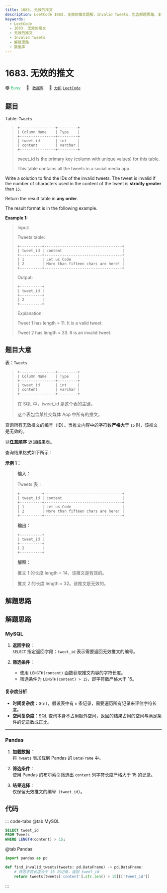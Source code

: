 ```yaml
---
title: 1683. 无效的推文
description: LeetCode 1683. 无效的推文题解，Invalid Tweets，包含解题思路、复杂度分析以及完整的 JavaScript 代码实现。
keywords:
  - LeetCode
  - 1683. 无效的推文
  - 无效的推文
  - Invalid Tweets
  - 解题思路
  - 数据库
---
```


# 1683. 无效的推文

🟢 <font color=#15bd66>Easy</font>&emsp; 🔖&ensp; [`数据库`](/tag/database.md)&emsp; 🔗&ensp;[`力扣`](https://leetcode.cn/problems/invalid-tweets) [`LeetCode`](https://leetcode.com/problems/invalid-tweets)

## 题目

Table: `Tweets`

> ```
> +----------------+---------+
> | Column Name    | Type    |
> +----------------+---------+
> | tweet_id       | int     |
> | content        | varchar |
> +----------------+---------+
> ```
>
> tweet_id is the primary key (column with unique values) for this table.
>
> This table contains all the tweets in a social media app.

Write a solution to find the IDs of the invalid tweets. The tweet is invalid
if the number of characters used in the content of the tweet is **strictly
greater** than `15`.

Return the result table in **any order**.

The result format is in the following example.

**Example 1:**

> Input:
>
> Tweets table:
>
> ```
> +----------+-----------------------------------+
> | tweet_id | content                           |
> +----------+-----------------------------------+
> | 1        | Let us Code                       |
> | 2        | More than fifteen chars are here! |
> +----------+-----------------------------------+
> ```
>
> Output:
>
> ```
> +----------+
> | tweet_id |
> +----------+
> | 2        |
> +----------+
> ```
>
> Explanation:
>
> Tweet 1 has length = 11. It is a valid tweet.
>
> Tweet 2 has length = 33. It is an invalid tweet.

## 题目大意

表：`Tweets`

> ```
> +----------------+---------+
> | Column Name    | Type    |
> +----------------+---------+
> | tweet_id       | int     |
> | content        | varchar |
> +----------------+---------+
> ```
>
> 在 SQL 中，tweet_id 是这个表的主键。
>
> 这个表包含某社交媒体 App 中所有的推文。

查询所有无效推文的编号（ID）。当推文内容中的字符数**严格大于** `15` 时，该推文是无效的。

以**任意顺序** 返回结果表。

查询结果格式如下所示：

**示例 1：**

> **输入：**
>
> Tweets 表：
>
> ```
> +----------+-----------------------------------+
> | tweet_id | content                           |
> +----------+-----------------------------------+
> | 1        | Let us Code                       |
> | 2        | More than fifteen chars are here! |
> +----------+-----------------------------------+
> ```
>
> **输出：**
>
> ```
> +----------+
> | tweet_id |
> +----------+
> | 2        |
> +----------+
> ```
>
> **解释：**
>
> 推文 1 的长度 length = 14。该推文是有效的。
>
> 推文 2 的长度 length = 32。该推文是无效的。

## 解题思路

## 解题思路

### MySQL

1. **返回字段**：  
   `SELECT` 指定返回字段：`tweet_id` 表示需要返回无效推文的编号。

2. **筛选条件**：
   - 使用 `LENGTH(content)` 函数获取推文内容的字符长度。
   - 筛选条件为 `LENGTH(content) > 15`，即字符数严格大于 15。

#### 复杂度分析

- **时间复杂度**：`O(n)`，假设表中有 `n` 条记录，需要遍历所有记录来评估字符长度。
- **空间复杂度**：SQL 查询本身不占用额外空间，返回的结果占用的空间与满足条件的记录数成正比。

---

### Pandas

1. **加载数据**：  
   将 `Tweets` 表加载到 Pandas 的 `DataFrame` 中。

2. **筛选条件**：  
   使用 Pandas 的布尔索引筛选出 `content` 列字符长度严格大于 15 的记录。

3. **结果选择**：  
   仅保留无效推文的编号（`tweet_id`）。

## 代码

::: code-tabs
@tab MySQL

```sql
SELECT tweet_id
FROM Tweets
WHERE LENGTH(content) > 15;
```

@tab Pandas

```python
import pandas as pd

def find_invalid_tweets(tweets: pd.DataFrame) -> pd.DataFrame:
    # 筛选字符长度大于 15 的记录，返回 tweet_id
    return tweets[tweets['content'].str.len() > 15][['tweet_id']]
```

:::
